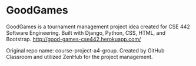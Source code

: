 # GoodGames
GoodGames is a tournament management project idea created for CSE 442 Software Engineering. Built with Django, Python, CSS, HTML, and Bootstrap.
http://good-games-cse442.herokuapp.com/

Original repo name: course-project-a4-group. Created by GitHub Classroom and utilized ZenHub for the project management.

